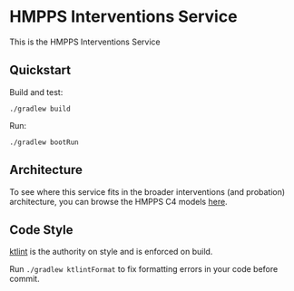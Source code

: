 # HMPPS Interventions Service

This is the HMPPS Interventions Service

## Quickstart

Build and test:
```
./gradlew build
```

Run:
```
./gradlew bootRun
```

## Architecture

To see where this service fits in the broader interventions (and probation) architecture, you can browse the HMPPS C4 models [here](https://structurizr.com/share/56937/diagrams#interventions-container).

## Code Style

[ktlint](https://github.com/pinterest/ktlint) is the authority on style and is enforced on build.

Run `./gradlew ktlintFormat` to fix formatting errors in your code before commit.
